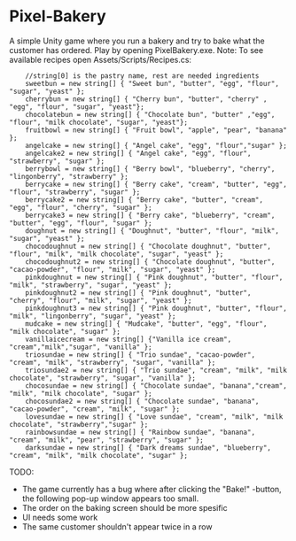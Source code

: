 # Pixel-Bakery
A simple Unity game where you run a bakery and try to bake what the customer has ordered. Play by opening PixelBakery.exe.
Note: To see available recipes open Assets/Scripts/Recipes.cs:

        //string[0] is the pastry name, rest are needed ingredients
        sweetbun = new string[] { "Sweet bun", "butter", "egg", "flour", "sugar", "yeast" };
        cherrybun = new string[] { "Cherry bun", "butter", "cherry" , "egg", "flour", "sugar", "yeast"};
        chocolatebun = new string[] { "Chocolate bun", "butter" ,"egg", "flour", "milk chocolate", "sugar", "yeast"};
        fruitbowl = new string[] { "Fruit bowl", "apple", "pear", "banana" };
        angelcake = new string[] { "Angel cake", "egg", "flour","sugar" };
        angelcake2 = new string[] { "Angel cake", "egg", "flour", "strawberry", "sugar" };
        berrybowl = new string[] { "Berry bowl", "blueberry", "cherry", "lingonberry", "strawberry" };
        berrycake = new string[] { "Berry cake", "cream", "butter", "egg", "flour", "strawberry", "sugar" };
        berrycake2 = new string[] { "Berry cake", "butter", "cream", "egg", "flour", "cherry", "sugar" };
        berrycake3 = new string[] { "Berry cake", "blueberry", "cream", "butter", "egg", "flour", "sugar" };
        doughnut = new string[] { "Doughnut", "butter", "flour", "milk", "sugar", "yeast" };
        chocodoughnut = new string[] { "Chocolate doughnut", "butter", "flour", "milk", "milk chocolate", "sugar", "yeast" };
        chocodoughnut2 = new string[] { "Chocolate doughnut", "butter", "cacao-powder", "flour", "milk", "sugar", "yeast" };
        pinkdoughnut = new string[] { "Pink doughnut", "butter", "flour", "milk", "strawberry", "sugar", "yeast" };
        pinkdoughnut2 = new string[] { "Pink doughnut", "butter", "cherry", "flour", "milk", "sugar", "yeast" };
        pinkdoughnut3 = new string[] { "Pink doughnut", "butter", "flour", "milk", "lingonberry", "sugar", "yeast" };
        mudcake = new string[] { "Mudcake", "butter", "egg", "flour", "milk chocolate", "sugar" };
        vanillaicecream = new string[] {"Vanilla ice cream", "cream","milk","sugar", "vanilla" };
        triosundae = new string[] { "Trio sundae", "cacao-powder", "cream", "milk", "strawberry", "sugar", "vanilla" };
        triosundae2 = new string[] { "Trio sundae", "cream", "milk", "milk chocolate", "strawberry", "sugar", "vanilla" };
        chocosundae = new string[] { "Chocolate sundae", "banana","cream", "milk", "milk chocolate", "sugar" };
        chocosundae2 = new string[] { "Chocolate sundae", "banana", "cacao-powder", "cream", "milk", "sugar" };
        lovesundae = new string[] { "Love sundae", "cream", "milk", "milk chocolate", "strawberry","sugar" };
        rainbowsundae = new string[] { "Rainbow sundae", "banana", "cream", "milk", "pear", "strawberry", "sugar" };
        darksundae = new string[] { "Dark dreams sundae", "blueberry", "cream", "milk", "milk chocolate", "sugar" };

TODO:
- The game currently has a bug where after clicking the "Bake!" -button, the following pop-up window appears too small.
- The order on the baking screen should be more spesific
- UI needs some work
- The same customer shouldn't appear twice in a row
